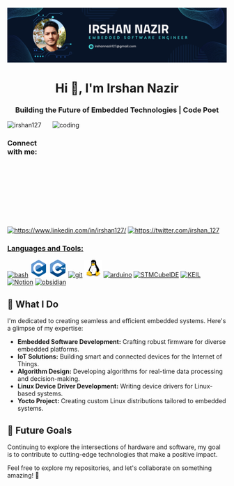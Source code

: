 ![logo](https://github.com/IRSHAN127/IRSHAN127/blob/main/Blue%20Minimalist%20Profesional%20Personal%20Linkedln%20Banner.png)
<h1 align="center">Hi 👋, I'm Irshan Nazir</h1>
<h3 align="center">Building the Future of Embedded Technologies | Code Poet</h3>

<img align="right" alt="coding" height="240" width="400" src="https://user-images.githubusercontent.com/55389276/140866485-8fb1c876-9a8f-4d6a-98dc-08c4981eaf70.gif">

<p align="left"> <img src="https://komarev.com/ghpvc/?username=irshan127&label=Profile%20views&color=0e75b6&style=flat" alt="irshan127" /> </p>
<h3 align="left">Connect with me:</h3>
<p align="left">
<a href="https://www.linkedin.com/in/irshan127/" target="blank"><img align="center" src="https://raw.githubusercontent.com/rahuldkjain/github-profile-readme-generator/master/src/images/icons/Social/linked-in-alt.svg" alt="https://www.linkedin.com/in/irshan127/" height="30" width="40" /></a> <a href="https://twitter.com/Irshan_127" target="blank"><img align="center" src="https://raw.githubusercontent.com/rahuldkjain/github-profile-readme-generator/master/src/images/icons/Social/twitter.svg" alt="https://twitter.com/irshan_127" height="35" width="40" />
</p>


<h3 align="left">Languages and Tools:</h3>
<p align="left"> <a href="https://www.gnu.org/software/bash/" target="blank"> <img src="https://github.com/IRSHAN127/IRSHAN127/assets/93464682/d66d835e-7f03-447d-92e9-ec3c2ca0621b.svg" alt="bash" width="40" height="40"/></a> <a href="https://en.wikipedia.org/wiki/C_(programming_language)" target="blank"> <img src="https://raw.githubusercontent.com/devicons/devicon/master/icons/c/c-original.svg" alt="c" width="40" height="40"/></a> 
<a href="https://en.wikipedia.org/wiki/C%2B%2B" target="blank"> <img src="https://raw.githubusercontent.com/devicons/devicon/master/icons/cplusplus/cplusplus-original.svg" alt="cplusplus" width="40" height="40"/></a> <a href="https://git-scm.com/" target="blank"> <img src="https://www.vectorlogo.zone/logos/git-scm/git-scm-icon.svg" alt="git" width="40" height="40"/></a>  <a href="https://www.linux.org/" target="blank"> <img  src="https://raw.githubusercontent.com/devicons/devicon/master/icons/linux/linux-original.svg" alt="linux" width="40" height="40"/></a> <a href="https://www.arduino.cc/" target="blank"> <img src="https://cdn.worldvectorlogo.com/logos/arduino-1.svg" alt="arduino" width="40" height="40"/></a> 
<a href="https://www.st.com/en/development-tools/stm32cubeide.html" target="blank"> <img src="https://github.com/IRSHAN127/IRSHAN127/assets/93464682/409a993a-e62c-4613-b7fc-26cc8972195b.svg" alt="STMCubeIDE" width="60" height="40"/></a> <a href="https://www.keil.com/" target="blank"> <img src="https://github.com/IRSHAN127/IRSHAN127/assets/93464682/dea2d1a8-9f05-401b-af48-23990f2640c7.svg" alt="KEIL" width="40" height="40"/></a> <a href="https://www.notion.so/" target="blank"> <img src="https://github.com/IRSHAN127/IRSHAN127/assets/93464682/ae479edb-ed96-43ea-9cd4-3bc70880bbe3.svg" alt="Notion" width="40" height="40"/></a> <a href="https://obsidian.md/" target="blank"> <img src="https://github.com/IRSHAN127/IRSHAN127/assets/93464682/28750d11-9945-4acf-99db-37e8102266c6.svg" alt="obsidian" width="40" height="40"/></a> </p>


<h2>🚀 What I Do</h2>

<p>I'm dedicated to creating seamless and efficient embedded systems. Here's a glimpse of my expertise:</p>

<ul>
  <li><strong>Embedded Software Development:</strong> Crafting robust firmware for diverse embedded platforms.</li>
  <li><strong>IoT Solutions:</strong> Building smart and connected devices for the Internet of Things.</li>


  <li><strong>Algorithm Design:</strong> Developing algorithms for real-time data processing and decision-making.</li>
  <li><strong>Linux Device Driver Development:</strong> Writing device drivers for Linux-based systems.</li>
  <li><strong>Yocto Project:</strong> Creating custom Linux distributions tailored to embedded systems.</li>
</ul>

<h2>🎯 Future Goals</h2>

<p>Continuing to explore the intersections of hardware and software, my goal is to contribute to cutting-edge technologies that make a positive impact.</p>

<p>Feel free to explore my repositories, and let's collaborate on something amazing! 🤝</p>

